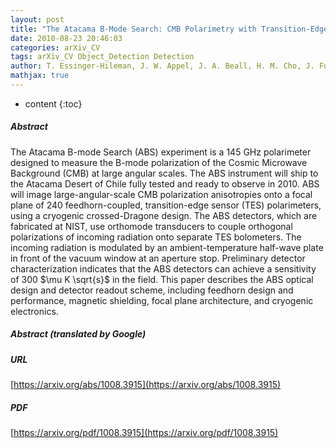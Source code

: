 ```yaml
---
layout: post
title: "The Atacama B-Mode Search: CMB Polarimetry with Transition-Edge-Sensor Bolometers"
date: 2010-08-23 20:46:03
categories: arXiv_CV
tags: arXiv_CV Object_Detection Detection
author: T. Essinger-Hileman, J. W. Appel, J. A. Beall, H. M. Cho, J. Fowler, M. Halpern, M. Hasselfield, K. D. Irwin, T. A. Marriage, M. D. Niemack, L. Page, L. P. Parker, S. Pufu, S. T. Staggs, O. Stryzak, C. Visnjic, K. W. Yoon, Y. Zhao
mathjax: true
---
```


* content
{:toc}

##### Abstract
The Atacama B-mode Search (ABS) experiment is a 145 GHz polarimeter designed to measure the B-mode polarization of the Cosmic Microwave Background (CMB) at large angular scales. The ABS instrument will ship to the Atacama Desert of Chile fully tested and ready to observe in 2010. ABS will image large-angular-scale CMB polarization anisotropies onto a focal plane of 240 feedhorn-coupled, transition-edge sensor (TES) polarimeters, using a cryogenic crossed-Dragone design. The ABS detectors, which are fabricated at NIST, use orthomode transducers to couple orthogonal polarizations of incoming radiation onto separate TES bolometers. The incoming radiation is modulated by an ambient-temperature half-wave plate in front of the vacuum window at an aperture stop. Preliminary detector characterization indicates that the ABS detectors can achieve a sensitivity of 300 $\mu K \sqrt{s}$ in the field. This paper describes the ABS optical design and detector readout scheme, including feedhorn design and performance, magnetic shielding, focal plane architecture, and cryogenic electronics.

##### Abstract (translated by Google)


##### URL
[https://arxiv.org/abs/1008.3915](https://arxiv.org/abs/1008.3915)

##### PDF
[https://arxiv.org/pdf/1008.3915](https://arxiv.org/pdf/1008.3915)

